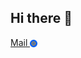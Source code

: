 ## Hi there 👋
<a href="mailto:czacind@bk.ru" style="font-size:30">Mail <img valign="middle" src="https://github.com/dwfwby/dwfwby/blob/main/mail_ru_logo_icon_147267.webp" width="12"></a>
